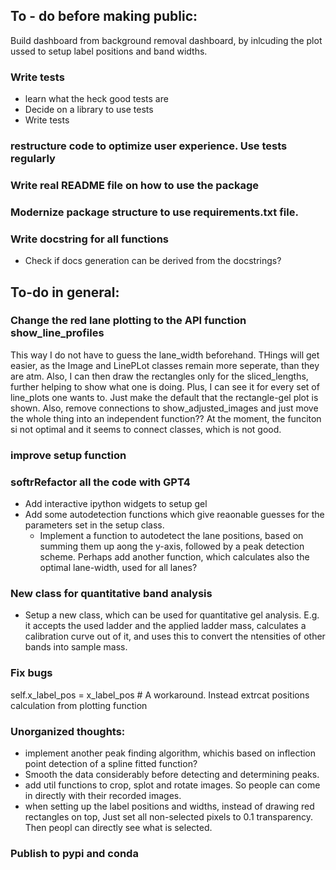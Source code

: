 ## To - do before making public:

Build dashboard from background removal dashboard, by inlcuding the plot ussed to setup label positions and band widths.

### Write tests

* learn what the heck good tests are
* Decide on a library to use tests
* Write tests

### restructure code to optimize user experience. Use tests regularly

### Write real README file on how to use the package
### Modernize package structure to use requirements.txt file.

### Write docstring for all functions
* Check if docs generation can be derived from the docstrings?



## To-do in general:
### Change the red lane plotting to the API function show_line_profiles
This way I do not have to guess the lane_width beforehand. THings will get easier, as the Image and LinePLot classes remain more seperate, than they are atm. Also, I can then draw the rectangles only for the sliced_lengths, further helping to show what one is doing. Plus, I can see it for every set of line_plots one wants to. Just make the default that the rectangle-gel plot is shown. Also, remove connections to show_adjusted_images and just move the whole thing into an independent function?? At the moment, the funciton si not optimal and it seems to connect classes, which is not good.

### improve setup function
### softrRefactor all the code with GPT4

* Add interactive ipython widgets to setup gel
* Add some autodetection functions which give reaonable guesses for the parameters set in the setup class.
    * Implement a function to autodetect the lane positions, based on summing them up aong the y-axis, followed by a peak detection scheme. Perhaps add another function, which calculates also the optimal lane-width, used for all lanes?




### New class for quantitative band analysis
* Setup a new class, which can be used for quantitative gel analysis. E.g. it accepts the used ladder and the applied ladder mass, calculates a calibration curve out of it, and uses this to convert the ntensities of other bands into sample mass.

### Fix bugs
self.x_label_pos = x_label_pos # A workaround. Instead extrcat positions calculation from plotting function

### Unorganized thoughts:
* implement another peak finding algorithm, whichis based on inflection point detection of a spline fitted function?
* Smooth the data considerably before detecting and determining peaks.
* add util functions to crop, splot and rotate images. So people can come in directly with their recorded images.
* when setting up the label positions and widths, instead of drawing red rectangles on top, Just set all non-selected pixels to 0.1 transparency. Then peopl can directly see what is selected.

### Publish to pypi and conda

